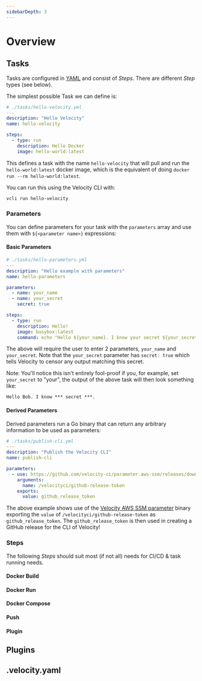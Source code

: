 ```yaml
---
sidebarDepth: 3
---
```

# Overview

## Tasks

Tasks are configured in [YAML](http://yaml.org/) and consist of *Steps*. There are different *Step* types (see below).

The simplest possible Task we can define is:


``` yaml
# ./tasks/hello-velocity.yml
---
description: "Hello Velocity"
name: hello-velocity

steps:
  - type: run
    description: Hello Docker
    image: hello-world:latest

```

This defines a task with the name `hello-velocity` that will pull and run the `hello-world:latest` docker image, which is the equivalent of doing `docker run --rm hello-world:latest`.

You can run this using the Velocity CLI with:
``` bash
vcli run hello-velocity
```

### Parameters
You can define parameters for your task with the `parameters` array and use them with `${<parameter name>}` expressions:

#### Basic Parameters

``` yaml
# ./tasks/hello-parameters.yml
---
description: "Hello example with parameters"
name: hello-parameters

parameters:
  - name: your_name
  - name: your_secret
    secret: true

steps:
  - type: run
    description: Hello!
    image: busybox:latest
    command: echo "Hello ${your_name}. I know your secret ${your_secret}."
```

The above will require the user to enter 2 parameters, `your_name` and `your_secret`. Note that the `your_secret` parameter has `secret: true` which tells Velocity to censor any output matching this secret. 

Note: You'll notice this isn't entirely fool-proof if you, for example, set `your_secret` to "your", the output of the above task will then look something like:
```
Hello Bob. I know *** secret ***.
```

#### Derived Parameters

Derived parameters run a Go binary that can return any arbitrary information to be used as parameters:

``` yaml
# ./tasks/publish-cli.yml
---
description: "Publish the Velocity CLI"
name: publish-cli

parameters:
  - use: https://github.com/velocity-ci/parameter.aws-ssm/releases/download/0.1.1/aws-ssm
    arguments:
      name: /velocityci/github-release-token
    exports:
      value: github_release_token

```

The above example shows use of the [Velocity AWS SSM parameter](https://github.com/velocity-ci/parameter.aws-ssm) binary exporting the `value` of `/velocityci/github-release-token` as `github_release_token`. The `github_release_token` is then used in creating a GitHub release for the CLI of Velocity!

### Steps

The following *Steps* should suit most (if not all) needs for CI/CD & task running needs.

#### Docker Build

#### Docker Run

#### Docker Compose

#### Push

#### Plugin


## Plugins

## .velocity.yaml